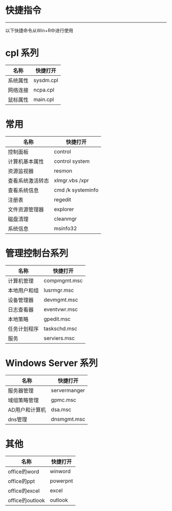 # 快捷指令

------

以下快捷命令从Win+R中进行使用

# cpl 系列

| 名称     | 快捷打开  |
| -------- | --------- |
| 系统属性 | sysdm.cpl |
| 网络连接 | ncpa.cpl  |
| 鼠标属性 | main.cpl  |

# 常用

| 名称             | 快捷打开          |
| ---------------- | ----------------- |
| 控制面板         | control           |
| 计算机基本属性   | control system    |
| 资源监视器       | resmon            |
| 查看系统激活转态 | xlmgr.vbs /xpr    |
| 查看系统信息     | cmd /k systeminfo |
| 注册表           | regedit           |
| 文件资源管理器   | explorer          |
| 磁盘清理         | cleanmgr          |
| 系统信息         | msinfo32          |

# 管理控制台系列

| 名称         | 快捷打开     |
| ------------ | ------------ |
| 计算机管理   | compmgmt.msc |
| 本地用户和组 | lusrmgr.msc  |
| 设备管理器   | devmgmt.msc  |
| 日志查看器   | eventvwr.msc |
| 本地策略     | gpedit.msc   |
| 任务计划程序 | taskschd.msc |
| 服务         | serviers.msc |

# Windows Server 系列

| 名称           | 快捷打开     |
| -------------- | ------------ |
| 服务器管理     | servermanger |
| 域组策略管理   | gpmc.msc     |
| AD用户和计算机 | dsa.msc      |
| dns管理        | dnsmgmt.msc  |

# 其他

| 名称            | 快捷打开 |
| --------------- | -------- |
| office的word    | winword  |
| office的ppt     | powerpnt |
| office的excel   | excel    |
| office的outlook | outlook  |